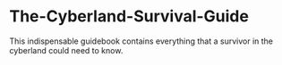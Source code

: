 # The-Cyberland-Survival-Guide
This indispensable guidebook contains everything that a survivor in the cyberland could need to know.

